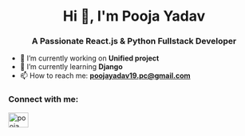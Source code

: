 <h1 align="center">Hi 👋, I'm Pooja Yadav</h1>
<h3 align="center">A Passionate React.js & Python Fullstack Developer</h3>

- 🔭 I’m currently working on **Unified project**
- 🌱 I’m currently learning **Django**
- 📫 How to reach me: **poojayadav19.pc@gmail.com**
<!-- - 👯 I’m looking to collaborate on ... -->
<!-- - 🤔 I’m looking for help with ... -->
<!-- - 💬 Ask me about ... -->

<!-- - 😄 Pronouns: ...
- ⚡ Fun fact: ... -->

<h3 align="left">Connect with me:</h3>
<p align="left">
<a href="https://linkedin.com/in/pooja-yadav-a7a128235" target="blank"><img align="center" src="https://raw.githubusercontent.com/rahuldkjain/github-profile-readme-generator/master/src/images/icons/Social/linked-in-alt.svg" alt="pooja" height="30" width="40" /></a>
</p>
